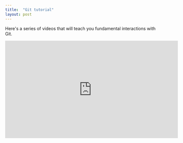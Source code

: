```yaml
---
title:  "Git tutorial"
layout: post
---
```


Here's a series of videos that will teach you fundamental interactions with Git.  
<iframe width="560" height="315" src="https://www.youtube.com/embed/31OtjoLEExE" title="YouTube video player" frameborder="0" allow="accelerometer; autoplay; clipboard-write; encrypted-media; gyroscope; picture-in-picture; web-share" allowfullscreen></iframe>